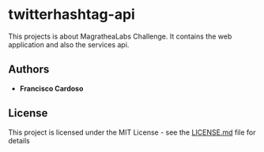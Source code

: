 # twitterhashtag-api

This projects is about MagratheaLabs Challenge. It contains the web application and also the services api. 

## Authors

* **Francisco Cardoso**

## License

This project is licensed under the MIT License - see the [LICENSE.md](LICENSE.md) file for details


